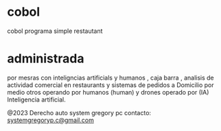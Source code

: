 # cobol
cobol  programa simple restautant  


#  administrada 

por mesras con inteligncias artificials y humanos , caja barra , analisis de actividad comercial en restaurants  y sistemas de pedidos a  Domicilio por medio otros
operando por humanos (human) y drones operado por (IA) Inteligencia artificial.

@2023  Derecho auto    system gregory pc 
contacto: systemgregoryp.c@gmail.com

